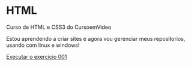# HTML
Curso de HTML e CSS3  do CursoemVideo

Estou aprendendo a criar sites e agora vou gerenciar meus repositorios, usando com linux e windows!

<a href="https://rafaelrfo88.github.io/HTML/Exercicios/001/index.html">Executar o exercicio 001 </a>
